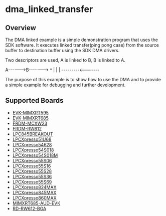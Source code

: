 # dma_linked_transfer

## Overview
The DMA linked example is a simple demonstration program that uses the SDK software.
It executes linked transfer(ping pong case) from the source buffer to destination buffer using the SDK DMA drivers.

Two descriptors are used,  A is linked to B, B is linked to A.

A------>B------->
^               |
|               |
---------<-------

The purpose of this example is to show how to use the DMA and to provide a simple example for
debugging and further development.

## Supported Boards
- [EVK-MIMXRT595](../../../_boards/evkmimxrt595/driver_examples/dma/linked_transfer/example_board_readme.md)
- [EVK-MIMXRT685](../../../_boards/evkmimxrt685/driver_examples/dma/linked_transfer/example_board_readme.md)
- [FRDM-MCXW23](../../../_boards/frdmmcxw23/driver_examples/dma/linked_transfer/example_board_readme.md)
- [FRDM-RW612](../../../_boards/frdmrw612/driver_examples/dma/linked_transfer/example_board_readme.md)
- [LPC845BREAKOUT](../../../_boards/lpc845breakout/driver_examples/dma/linked_transfer/example_board_readme.md)
- [LPCXpresso51U68](../../../_boards/lpcxpresso51u68/driver_examples/dma/linked_transfer/example_board_readme.md)
- [LPCXpresso54628](../../../_boards/lpcxpresso54628/driver_examples/dma/linked_transfer/example_board_readme.md)
- [LPCXpresso54S018](../../../_boards/lpcxpresso54s018/driver_examples/dma/linked_transfer/example_board_readme.md)
- [LPCXpresso54S018M](../../../_boards/lpcxpresso54s018m/driver_examples/dma/linked_transfer/example_board_readme.md)
- [LPCXpresso55S06](../../../_boards/lpcxpresso55s06/driver_examples/dma/linked_transfer/example_board_readme.md)
- [LPCXpresso55S16](../../../_boards/lpcxpresso55s16/driver_examples/dma/linked_transfer/example_board_readme.md)
- [LPCXpresso55S28](../../../_boards/lpcxpresso55s28/driver_examples/dma/linked_transfer/example_board_readme.md)
- [LPCXpresso55S36](../../../_boards/lpcxpresso55s36/driver_examples/dma/linked_transfer/example_board_readme.md)
- [LPCXpresso55S69](../../../_boards/lpcxpresso55s69/driver_examples/dma/linked_transfer/example_board_readme.md)
- [LPCXpresso824MAX](../../../_boards/lpcxpresso824max/driver_examples/dma/linked_transfer/example_board_readme.md)
- [LPCXpresso845MAX](../../../_boards/lpcxpresso845max/driver_examples/dma/linked_transfer/example_board_readme.md)
- [LPCXpresso860MAX](../../../_boards/lpcxpresso860max/driver_examples/dma/linked_transfer/example_board_readme.md)
- [MIMXRT685-AUD-EVK](../../../_boards/mimxrt685audevk/driver_examples/dma/linked_transfer/example_board_readme.md)
- [RD-RW612-BGA](../../../_boards/rdrw612bga/driver_examples/dma/linked_transfer/example_board_readme.md)
